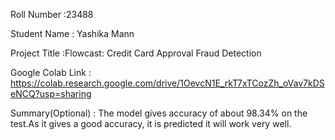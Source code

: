 Roll Number       :23488

Student Name      : Yashika Mann

Project Title     :Flowcast: Credit Card Approval Fraud Detection

Google Colab Link :   https://colab.research.google.com/drive/1OevcN1E_rkT7xTCozZh_oVav7kDSeNCQ?usp=sharing

Summary(Optional) :   The model gives accuracy of about 98.34% on the test.As it gives a good accuracy, it is predicted it will work very well.
